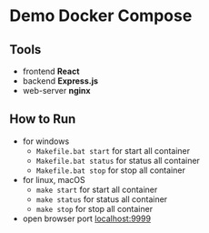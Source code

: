 # Demo Docker Compose

## Tools

- frontend **React**
- backend **Express.js**
- web-server **nginx**

## How to Run

- for windows
  - `Makefile.bat start` for start all container
  - `Makefile.bat status` for status all container
  - `Makefile.bat stop` for stop all container
- for linux, macOS
  - `make start` for start all container
  - `make status` for status all container
  - `make stop` for stop all container
- open browser port [localhost:9999](http://localhost:9999)